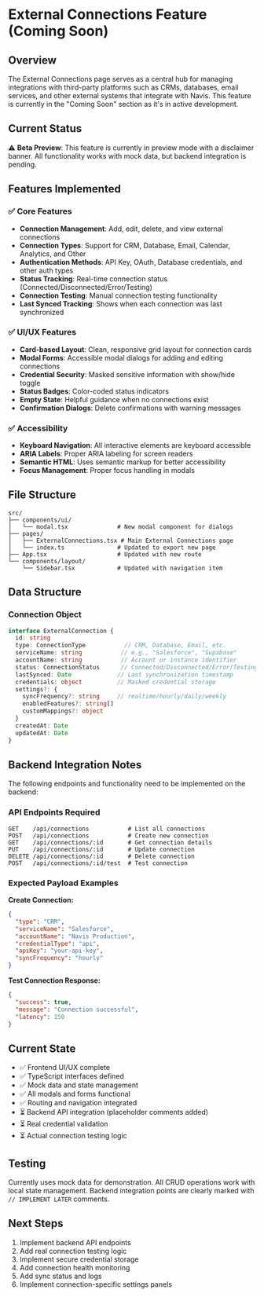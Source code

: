 # External Connections Feature (Coming Soon)

## Overview

The External Connections page serves as a central hub for managing integrations with third-party platforms such as CRMs, databases, email services, and other external systems that integrate with Navis. This feature is currently in the "Coming Soon" section as it's in active development.

## Current Status

⚠️ **Beta Preview**: This feature is currently in preview mode with a disclaimer banner. All functionality works with mock data, but backend integration is pending.

## Features Implemented

### ✅ Core Features
- **Connection Management**: Add, edit, delete, and view external connections
- **Connection Types**: Support for CRM, Database, Email, Calendar, Analytics, and Other
- **Authentication Methods**: API Key, OAuth, Database credentials, and other auth types
- **Status Tracking**: Real-time connection status (Connected/Disconnected/Error/Testing)
- **Connection Testing**: Manual connection testing functionality
- **Last Synced Tracking**: Shows when each connection was last synchronized

### ✅ UI/UX Features
- **Card-based Layout**: Clean, responsive grid layout for connection cards
- **Modal Forms**: Accessible modal dialogs for adding and editing connections
- **Credential Security**: Masked sensitive information with show/hide toggle
- **Status Badges**: Color-coded status indicators
- **Empty State**: Helpful guidance when no connections exist
- **Confirmation Dialogs**: Delete confirmations with warning messages

### ✅ Accessibility
- **Keyboard Navigation**: All interactive elements are keyboard accessible
- **ARIA Labels**: Proper ARIA labeling for screen readers
- **Semantic HTML**: Uses semantic markup for better accessibility
- **Focus Management**: Proper focus handling in modals

## File Structure

```
src/
├── components/ui/
│   └── modal.tsx              # New modal component for dialogs
├── pages/
│   ├── ExternalConnections.tsx # Main External Connections page
│   └── index.ts               # Updated to export new page
├── App.tsx                    # Updated with new route
└── components/layout/
    └── Sidebar.tsx            # Updated with navigation item
```

## Data Structure

### Connection Object
```typescript
interface ExternalConnection {
  id: string
  type: ConnectionType           // CRM, Database, Email, etc.
  serviceName: string           // e.g., "Salesforce", "Supabase"
  accountName: string           // Account or instance identifier
  status: ConnectionStatus      // Connected/Disconnected/Error/Testing
  lastSynced: Date             // Last synchronization timestamp
  credentials: object          // Masked credential storage
  settings?: {
    syncFrequency?: string     // realtime/hourly/daily/weekly
    enabledFeatures?: string[]
    customMappings?: object
  }
  createdAt: Date
  updatedAt: Date
}
```

## Backend Integration Notes

The following endpoints and functionality need to be implemented on the backend:

### API Endpoints Required
```
GET    /api/connections           # List all connections
POST   /api/connections           # Create new connection
GET    /api/connections/:id       # Get connection details
PUT    /api/connections/:id       # Update connection
DELETE /api/connections/:id       # Delete connection
POST   /api/connections/:id/test  # Test connection
```

### Expected Payload Examples

**Create Connection:**
```json
{
  "type": "CRM",
  "serviceName": "Salesforce",
  "accountName": "Navis Production",
  "credentialType": "api",
  "apiKey": "your-api-key",
  "syncFrequency": "hourly"
}
```

**Test Connection Response:**
```json
{
  "success": true,
  "message": "Connection successful",
  "latency": 150
}
```

## Current State

- ✅ Frontend UI/UX complete
- ✅ TypeScript interfaces defined
- ✅ Mock data and state management
- ✅ All modals and forms functional
- ✅ Routing and navigation integrated
- ⏳ Backend API integration (placeholder comments added)
- ⏳ Real credential validation
- ⏳ Actual connection testing logic

## Testing

Currently uses mock data for demonstration. All CRUD operations work with local state management. Backend integration points are clearly marked with `// IMPLEMENT LATER` comments.

## Next Steps

1. Implement backend API endpoints
2. Add real connection testing logic
3. Implement secure credential storage
4. Add connection health monitoring
5. Add sync status and logs
6. Implement connection-specific settings panels

